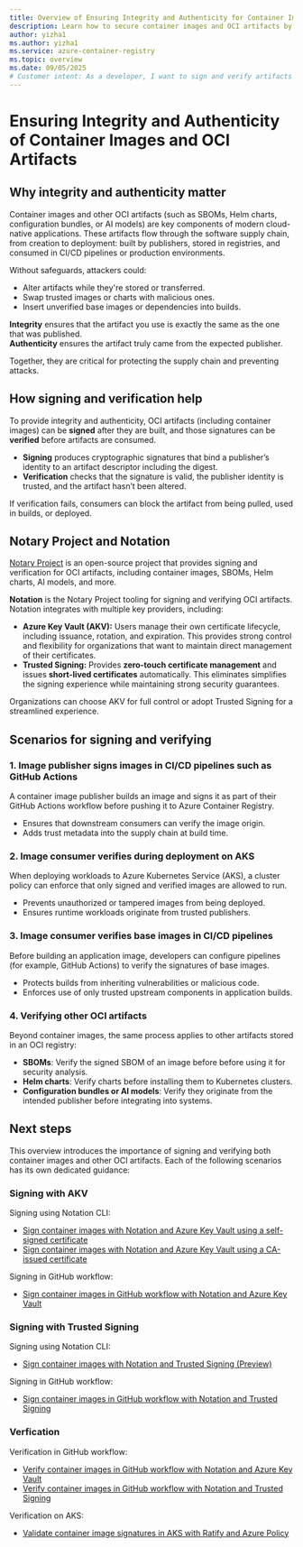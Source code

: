 ```yaml
---
title: Overview of Ensuring Integrity and Authenticity for Container Images and OCI Artifacts
description: Learn how to secure container images and OCI artifacts by signing and verifying them to ensure integrity and authenticity across the software supply chain.
author: yizha1
ms.author: yizha1
ms.service: azure-container-registry
ms.topic: overview
ms.date: 09/05/2025
# Customer intent: As a developer, I want to sign and verify artifacts in registries, so that I can ensure the authenticity and integrity of artifacts throughout their lifecycle.
---
```


# Ensuring Integrity and Authenticity of Container Images and OCI Artifacts  

## Why integrity and authenticity matter

Container images and other OCI artifacts (such as SBOMs, Helm charts, configuration bundles, or AI models) are key components of modern cloud-native applications. These artifacts flow through the software supply chain, from creation to deployment: built by publishers, stored in registries, and consumed in CI/CD pipelines or production environments.  

Without safeguards, attackers could:  
- Alter artifacts while they're stored or transferred.  
- Swap trusted images or charts with malicious ones.  
- Insert unverified base images or dependencies into builds.  

**Integrity** ensures that the artifact you use is exactly the same as the one that was published.  
**Authenticity** ensures the artifact truly came from the expected publisher.  

Together, they are critical for protecting the supply chain and preventing attacks.  

## How signing and verification help

To provide integrity and authenticity, OCI artifacts (including container images) can be **signed** after they are built, and those signatures can be **verified** before artifacts are consumed.

- **Signing** produces cryptographic signatures that bind a publisher’s identity to an artifact descriptor including the digest.  
- **Verification** checks that the signature is valid, the publisher identity is trusted, and the artifact hasn’t been altered.  

If verification fails, consumers can block the artifact from being pulled, used in builds, or deployed.  

## Notary Project and Notation

[Notary Project](https://notaryproject.dev/) is an open-source project that provides signing and verification for OCI artifacts, including container images, SBOMs, Helm charts, AI models, and more.

**Notation** is the Notary Project tooling for signing and verifying OCI artifacts. Notation integrates with multiple key providers, including:  

- **Azure Key Vault (AKV):** Users manage their own certificate lifecycle, including issuance, rotation, and expiration. This provides strong control and flexibility for organizations that want to maintain direct management of their certificates.  
- **Trusted Signing:** Provides **zero-touch certificate management** and issues **short-lived certificates** automatically. This eliminates simplifies the signing experience while maintaining strong security guarantees.  

Organizations can choose AKV for full control or adopt Trusted Signing for a streamlined experience.  

## Scenarios for signing and verifying  

### 1. Image publisher signs images in CI/CD pipelines such as GitHub Actions

A container image publisher builds an image and signs it as part of their GitHub Actions workflow before pushing it to Azure Container Registry.  
- Ensures that downstream consumers can verify the image origin.  
- Adds trust metadata into the supply chain at build time.  

### 2. Image consumer verifies during deployment on AKS

When deploying workloads to Azure Kubernetes Service (AKS), a cluster policy can enforce that only signed and verified images are allowed to run.  
- Prevents unauthorized or tampered images from being deployed.  
- Ensures runtime workloads originate from trusted publishers.  

### 3. Image consumer verifies base images in CI/CD pipelines  

Before building an application image, developers can configure pipelines (for example, GitHub Actions) to verify the signatures of base images.  
- Protects builds from inheriting vulnerabilities or malicious code.  
- Enforces use of only trusted upstream components in application builds.  

### 4. Verifying other OCI artifacts  

Beyond container images, the same process applies to other artifacts stored in an OCI registry:  
- **SBOMs**: Verify the signed SBOM of an image before before using it for security analysis.  
- **Helm charts**: Verify charts before installing them to Kubernetes clusters.  
- **Configuration bundles or AI models**: Verify they originate from the intended publisher before integrating into systems.  

## Next steps

This overview introduces the importance of signing and verifying both container images and other OCI artifacts. Each of the following scenarios has its own dedicated guidance:  

### Signing with AKV

Signing using Notation CLI:
- [Sign container images with Notation and Azure Key Vault using a self-signed certificate](container-registry-tutorial-sign-build-push)  
- [Sign container images with Notation and Azure Key Vault using a CA-issued certificate](container-registry-tutorial-sign-trusted-ca)

Signing in GitHub workflow:
- [Sign container images in GitHub workflow with Notation and Azure Key Vault](/azure/security/container-secure-supply-chain/articles/notation-sign-gha)

### Signing with Trusted Signing

Signing using Notation CLI:
- [Sign container images with Notation and Trusted Signing (Preview)](container-registry-tutorial-sign-verify-notation-ts)

Signing in GitHub workflow:
- [Sign container images in GitHub workflow with Notation and Trusted Signing](container-registry-tutorial-gha-sign-notation-ts)

### Verfication

Verification in GitHub workflow:
- [Verify container images in GitHub workflow with Notation and Azure Key Vault](/azure/security/container-secure-supply-chain/articles/verify-gha)
- [Verify container images in GitHub workflow with Notation and Trusted Signing](container-registry-tutorial-gha-verify-notation-ts)

Verification on AKS:
- [Validate container image signatures in AKS with Ratify and Azure Policy](/azure/security/container-secure-supply-chain/articles/validating-image-signatures-using-ratify-aks)
